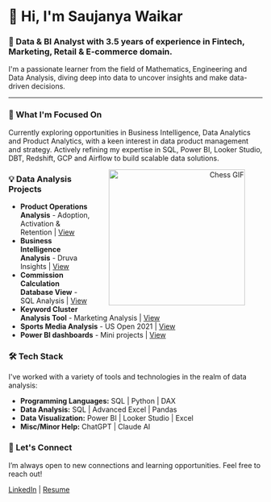 # 👋 Hi, I'm Saujanya Waikar
### 🚀 Data & BI Analyst with 3.5 years of experience in Fintech, Marketing, Retail & E-commerce domain.


I'm a passionate learner from the field of Mathematics, Engineering and Data Analysis, diving deep into data to uncover insights and make data-driven decisions.

---

### 🌱 What I'm Focused On

Currently exploring opportunities in Business Intelligence, Data Analytics and Product Analytics, with a keen interest in data product management and strategy. Actively refining my expertise in SQL, Power BI, Looker Studio, DBT, Redshift, GCP and Airflow to build scalable data solutions.

<div align="right">
  <img align="right" width="270" hspace="35" src="https://github.com/Saujanya5/Prometheus-1/blob/master/l17K4voh.gif" alt="Chess GIF">
</div>

### 💡 Data Analysis Projects

- **Product Operations Analysis** - Adoption, Activation & Retention | [View](https://github.com/Saujanya5/Product-Operations-Analysis)
- **Business Intelligence Analysis** - Druva Insights | [View](https://github.com/Saujanya5/Druva-Business-Intelligence-Analysis)
- **Commission Calculation Database View** - SQL Analysis | [View](https://github.com/Saujanya5/Commission-Calculation-Database-View)
- **Keyword Cluster Analysis Tool** - Marketing Analysis | [View](https://github.com/Saujanya5/Keyword-Cluster-Analysis-Tool)
- **Sports Media Analysis** - US Open 2021 | [View](https://github.com/Saujanya5/Sports-Media-Analysis---US-Open-2021)
- **Power BI dashboards** - Mini projects | [View](https://github.com/Saujanya5/Power-BI-projects)

### 🛠 Tech Stack

I've worked with a variety of tools and technologies in the realm of data analysis:

- **Programming Languages:** SQL | Python | DAX
- **Data Analysis:**  SQL | Advanced Excel | Pandas
- **Data Visualization:** Power BI | Looker Studio | Excel
- **Misc/Minor Help:** ChatGPT | Claude AI

### 🤝 Let's Connect

I’m always open to new connections and learning opportunities. Feel free to reach out!

[LinkedIn](https://www.linkedin.com/in/saujanya-waikar/) | [Resume](https://drive.google.com/file/d/1mIVH9X5TDrbpvC5v-0VDzPA0yfEOlySz/view?usp=drive_link)
